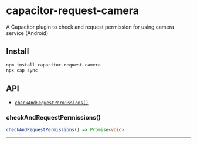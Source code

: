 # capacitor-request-camera

A Capacitor plugin to check and request permission for using camera service (Android)

## Install

```bash
npm install capacitor-request-camera
npx cap sync
```

## API

<docgen-index>

- [`checkAndRequestPermissions()`](#checkandrequestpermissions)

</docgen-index>

<docgen-api>
<!--Update the source file JSDoc comments and rerun docgen to update the docs below-->

### checkAndRequestPermissions()

```typescript
checkAndRequestPermissions() => Promise<void>
```

---

</docgen-api>
